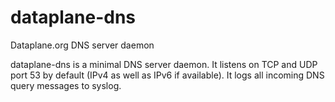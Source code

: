 # dataplane-dns
Dataplane.org DNS server daemon

dataplane-dns is a minimal DNS server daemon.  It listens on TCP and UDP
port 53 by default (IPv4 as well as IPv6 if available).  It logs all
incoming DNS query messages to syslog.
